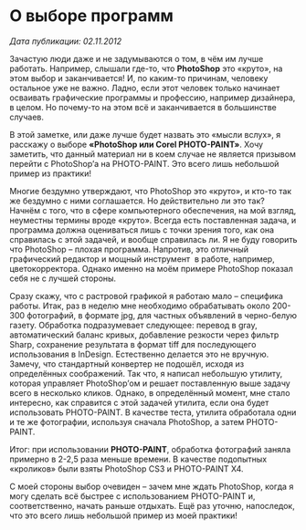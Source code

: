 # О выборе программ

_Дата публикации: 02.11.2012_

Зачастую люди даже и не задумываются о том, в чём им лучше работать. Например, слышали где-то, что **PhotoShop** это «круто», на этом выбор и заканчивается! И, по каким-то причинам, человеку остальное уже не важно. Ладно, если этот человек только начинает осваивать графические программы и профессию, например дизайнера, в целом. Но почему-то на этом всё и заканчивается в большинстве случаев.

В этой заметке, или даже лучше будет назвать это «мысли вслух», я расскажу о выборе **«PhotoShop или Corel PHOTO-PAINT»**. Хочу заметить, что данный материал ни в коем случае не является призывом перейти с PhotoShop’а на PHOTO-PAINT. Это всего лишь небольшой пример из практики!

Многие бездумно утверждают, что PhotoShop это «круто», и кто-то так же бездумно с ними соглашается. Но действительно ли это так? Начнём с того, что в сфере компьютерного обеспечения, на мой взгляд, неуместны термины вроде «круто». Всегда есть поставленная задача, и программа должна оцениваться лишь с точки зрения того, как она справилась с этой задачей, и вообще справилась ли. Я не буду говорить что PhotoShop – плохая программа. Напротив, это отличный графический редактор и мощный инструмент  в работе, например, цветокорректора. Однако именно на моём примере PhotoShop показал себя не с лучшей стороны.

Сразу скажу, что с растровой графикой я работаю мало – специфика работы. Итак, раз в неделю мне необходимо обрабатывать около 200-300 фотографий, в формате jpg, для частных объявлений в черно-белую газету. Обработка подразумевает следующее: перевод в gray, автоматический баланс кривых, добавление резкости через фильтр Sharp, сохранение результата в формат tiff для последующего использования в InDesign. Естественно делается это не вручную. Замечу, что стандартный конвертер не подошёл, исходя из определённых соображений. Так что, я написал небольшую утилиту, которая управляет PhotoShop’ом и решает поставленную выше задачу всего в несколько кликов. Однако, в определённый момент, мне стало интересно, как справится с этой задачей утилита, если она будет использовать PHOTO-PAINT. В качестве теста, утилита обработала одни и те же фотографии, используя сначала PhotoShop, а затем PHOTO-PAINT.

Итог: при использовании **PHOTO-PAINT**, обработка фотографий заняла примерно в 2-2,5 раза меньше времени. В качестве подопытных «кроликов» были взяты PhotoShop CS3 и PHOTO-PAINT X4.

С моей стороны выбор очевиден – зачем мне ждать PhotoShop, когда я могу сделать всё быстрее с использованием PHOTO-PAINT и, соответственно, начать раньше отдыхать. Ещё раз уточню, напоследок, что это всего лишь небольшой пример из моей практики!
